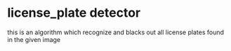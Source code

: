 # license_plate detector
 this is an algorithm which recognize and blacks out all license plates found in the given image
